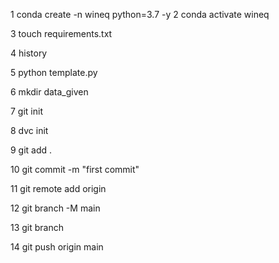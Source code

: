  
   1 conda create -n wineq python=3.7 -y
   2 conda activate wineq


   3 touch requirements.txt

   4 history
 

   5 python template.py

   6 mkdir data_given

   7 git init

  8 dvc init

  9 git add .

  10 git commit -m "first commit"

  11 git remote add origin <github repo url>
 
  12 git branch -M main

  13 git branch

  14 git push origin main
  